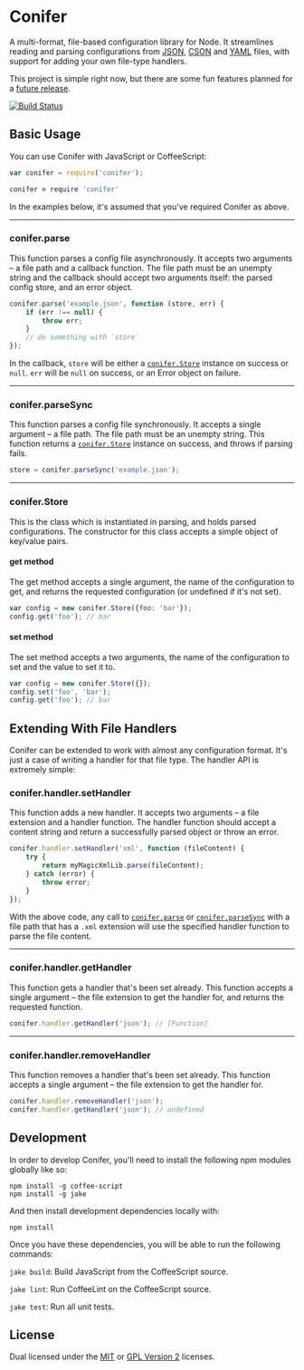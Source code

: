 
Conifer
=======

A multi-format, file-based configuration library for Node. It
streamlines reading and parsing configurations from
[JSON][json], [CSON][cson] and [YAML][yaml] files, with support
for adding your own file-type handlers.

This project is simple right now, but there are some fun
features planned for a [future release][roadmap].

[![Build Status][travis-status]][travis]


Basic Usage
-----------

You can use Conifer with JavaScript or CoffeeScript:

```js
var conifer = require('conifer');
```

```coffeescript
conifer = require 'conifer'
```

In the examples below, it's assumed that you've required
Conifer as above.

---

### conifer.parse

This function parses a config file asynchronously. It accepts
two arguments – a file path and a callback function. The file
path must be an unempty string and the callback should accept
two arguments itself: the parsed config store, and an error
object.

```js
conifer.parse('example.json', function (store, err) {
    if (err !== null) {
        throw err;
    }
    // do something with `store`
});
```

In the callback, `store` will be either a
[`conifer.Store`](#coniferstore) instance on success or `null`.
`err` will be `null` on success, or an Error object on failure.

---

### conifer.parseSync

This function parses a config file synchronously. It accepts
a single argument – a file path. The file path must be an
unempty string. This function returns a
[`conifer.Store`](#coniferstore) instance on success, and
throws if parsing fails.

```js
store = conifer.parseSync('example.json');
```

---

### conifer.Store

This is the class which is instantiated in parsing, and holds
parsed configurations. The constructor for this class accepts a
simple object of key/value pairs.

#### get method

The get method accepts a single argument, the name of the
configuration to get, and returns the requested configuration
(or undefined if it's not set).

```js
var config = new conifer.Store({foo: 'bar'});
config.get('foo'); // bar
```

#### set method

The set method accepts a two arguments, the name of the
configuration to set and the value to set it to.

```js
var config = new conifer.Store({});
config.set('foo', 'bar');
config.get('foo'); // bar
```


Extending With File Handlers
----------------------------

Conifer can be extended to work with almost any configuration
format. It's just a case of writing a handler for that file
type. The handler API is extremely simple:

### conifer.handler.setHandler

This function adds a new handler. It accepts two arguments – a
file extension and a handler function. The handler function
should accept a content string and return a successfully parsed
object or throw an error.

```js
conifer.handler.setHandler('xml', function (fileContent) {
    try {
        return myMagicXmlLib.parse(fileContent);
    } catch (error) {
        throw error;
    }
});
```

With the above code, any call to
[`conifer.parse`](#coniferparse) or
[`conifer.parseSync`](#coniferparsesync) with a file path that
has a `.xml` extension will use the specified handler function
to parse the file content.

---

### conifer.handler.getHandler

This function gets a handler that's been set already. This
function accepts a single argument – the file extension to get
the handler for, and returns the requested function.

```js
conifer.handler.getHandler('json'); // [Function]
```

---

### conifer.handler.removeHandler

This function removes a handler that's been set already. This
function accepts a single argument – the file extension to get
the handler for.

```js
conifer.handler.removeHandler('json');
conifer.handler.getHandler('json'); // undefined
```


Development
-----------

In order to develop Conifer, you'll need to install the
following npm modules globally like so:

    npm install -g coffee-script
    npm install -g jake

And then install development dependencies locally with:

    npm install

Once you have these dependencies, you will be able to run the
following commands:

`jake build`: Build JavaScript from the CoffeeScript source.

`jake lint`: Run CoffeeLint on the CoffeeScript source.

`jake test`: Run all unit tests.


License
-------

Dual licensed under the [MIT][mit] or [GPL Version 2][gpl]
licenses.


[cson]: https://github.com/bevry/cson
[gpl]: http://opensource.org/licenses/gpl-2.0.php
[json]: http://www.json.org/
[mit]: http://opensource.org/licenses/mit-license.php
[roadmap]: https://github.com/rowanmanning/conifer/blob/master/ROADMAP.md
[travis]: https://secure.travis-ci.org/rowanmanning/pledge.png?branch=master
[travis-status]: https://secure.travis-ci.org/rowanmanning/pledge.png?branch=master
[yaml]: http://www.yaml.org/
